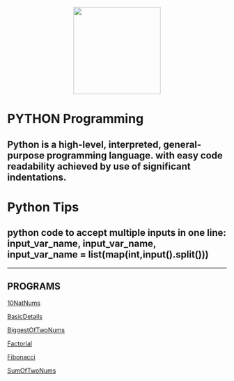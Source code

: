 [<p align="center">
<img src="https://img.icons8.com/color/96/000000/linux--v1.png" height='200'></p>](https://www.google.com/search?q=java&oq=java&aqs=chrome..69i57j69i59l3j69i60j69i65j69i60l2.1810j0j7&sourceid=chrome&ie=UTF-8)

# PYTHON Programming
Python is a high-level, interpreted, general-purpose programming language. with easy code readability achieved by use of significant indentations.
---

# Python Tips
## python code to accept multiple inputs in one line:  input_var_name,  input_var_name,  input_var_name = list(map(int,input().split()))
---

## PROGRAMS
[10NatNums](https://github.com/004Ajay/OperatingSystem/blob/main/10NatNums.sh) 

[BasicDetails](https://github.com/004Ajay/OperatingSystem/blob/main/BasicDetails.sh) 

[BiggestOfTwoNums](https://github.com/004Ajay/OperatingSystem/blob/main/BiggestOfTwoNums.sh) 

[Factorial](https://github.com/004Ajay/OperatingSystem/blob/main/Factorial.sh) 

[Fibonacci](https://github.com/004Ajay/OperatingSystem/blob/main/Fibonacci.sh) 

[SumOfTwoNums](https://github.com/004Ajay/OperatingSystem/blob/main/SumOfTwoNums.sh) 